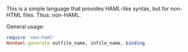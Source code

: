 This is a simple language that provides HAML-like syntax, but for non-HTML
files. Thus: non-HAML.

General usage:

```ruby
require 'non-haml'
NonHaml.generate outfile_name, infile_name, binding
```
